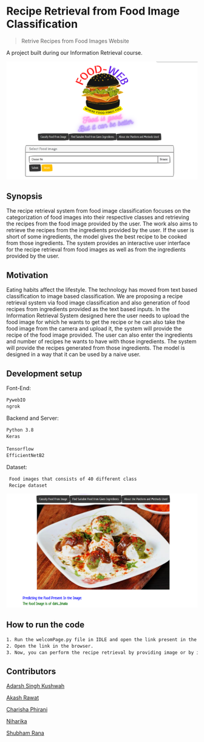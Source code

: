 # Recipe Retrieval from Food Image Classification
> Retrive Recipes from Food Images Website

A project built during our Information Retrieval course.

![alt text](Images/5.png "Algorithm-Visualizer Home ")
 
## Synopsis
The recipe retrieval system from food image classification focuses on the categorization of food images into their respective classes and retrieving the recipes from the food image provided by the user. The work also aims to retrieve the recipes from the ingredients provided by the user. If the user is short of some ingredients, the model gives the best recipe to be cooked from those ingredients.  The system provides an interactive user interface for the recipe retrieval from food images as well as from the ingredients provided by the user.


## Motivation

Eating habits affect the lifestyle. The technology has moved from text based classification to image based classification. We are proposing a recipe retrieval system via food image classification and also generation of food recipes from ingredients provided as the text based inputs. In the Information Retrieval System designed here the user needs to upload the food image for which he wants to get the recipe or he can also take the food image from the camera and upload it, the system will provide the recipe of the food image provided. The user can also enter the ingredients and number of recipes he wants to have with those ingredients. The system will provide the recipes generated from those ingredients. The model is designed in a way that it can be used by a naive user.

## Development setup
Font-End: 
```sh
PywebIO
ngrok
```

Backend and Server: 
```sh
Python 3.8
Keras

Tensorflow
EfficientNetB2 
```
Dataset:
```sh
 Food images that consists of 40 different class
 Recipe dataset

```
![alt text](Images/2.png "Algorithm-Visualizer Home ")

## How to run the code
```sh
1. Run the welcomPage.py file in IDLE and open the link present in the output of the code.
2. Open the link in the browser.
3. Now, you can perform the recipe retrieval by providing image or by ingredients by selecting the respective tab on the home page.
```

## Contributors

[Adarsh Singh Kushwah](https://github.com/adarshkushwah2022)

[Akash Rawat](https://github.com/akashrwt7)

[Charisha Phirani](https://github.com/Cp21117)

[Niharika](https://github.com/niharikaIIITD)

[Shubham Rana](https://github.com/rana11shubham)





